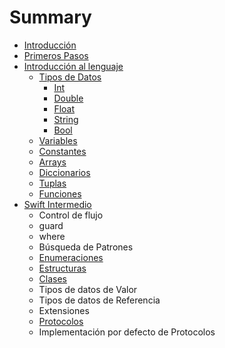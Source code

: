 # Summary

* [Introducción](README.md)
* [Primeros Pasos](primeros_pasos.md)
* [Introducción al lenguaje](introduccion_al_lenguaje/index.md)
    * [Tipos de Datos](tipos_de_datos/index.md)
        * [Int](int.md)
        * [Double](tipos_de_datos/double.md)
        * [Float](tipos_de_datos/float.md)
        * [String](tipos_de_datos/string.md)
        * [Bool](tipos_de_datos/bool.md)
    * [Variables](introduccion_al_lenguaje/variables.md)
    * [Constantes](introduccion_al_lenguaje/constantes.md)
    * [Arrays]()
    * [Diccionarios]()
    * [Tuplas]()
    * [Funciones]()
* [Swift Intermedio]()
    * Control de flujo
    * guard
    * where
    * Búsqueda de Patrones
    * [Enumeraciones]()
    * [Estructuras]()
    * [Clases]()
    * Tipos de datos de Valor
    * Tipos de datos de Referencia
    * Extensiones
    * [Protocolos]()
    * Implementación por defecto de Protocolos